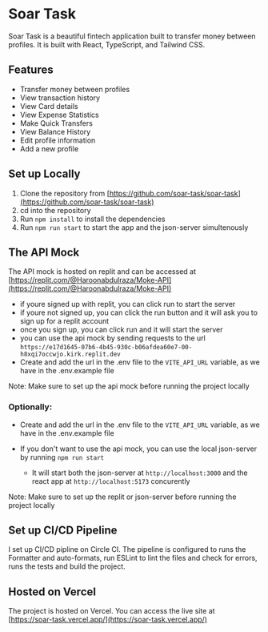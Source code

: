 # Soar Task

Soar Task is a beautiful fintech application built to transfer money between profiles. It is built with React, TypeScript, and Tailwind CSS.

## Features

- Transfer money between profiles
- View transaction history
- View Card details
- View Expense Statistics
- Make Quick Transfers
- View Balance History
- Edit profile information
- Add a new profile

## Set up Locally

1. Clone the repository from [https://github.com/soar-task/soar-task](https://github.com/soar-task/soar-task)
2. cd into the repository
3. Run `npm install` to install the dependencies
4. Run `npm run start` to start the app and the json-server simultenously

## The API Mock

The API mock is hosted on replit and can be accessed at [https://replit.com/@Haroonabdulraza/Moke-API](https://replit.com/@Haroonabdulraza/Moke-API)

- if youre signed up with replit, you can click run to start the server
- if youre not signed up, you can click the run button and it will ask you to sign up for a replit account
- once you sign up, you can click run and it will start the server
- you can use the api mock by sending requests to the url `https://e17d1645-07b6-4b45-930c-b06afdea60e7-00-h8xqi7occwjo.kirk.replit.dev`
- Create and add the url in the .env file to the `VITE_API_URL` variable, as we have in the .env.example file

Note: Make sure to set up the api mock before running the project locally

### Optionally:

- Create and add the url in the .env file to the `VITE_API_URL` variable, as we have in the .env.example file

- If you don't want to use the api mock, you can use the local json-server by running `npm run start`
  - It will start both the json-server at `http://localhost:3000` and the react app at `http://localhost:5173` concurently

Note: Make sure to set up the replit or json-server before running the project locally

## Set up CI/CD Pipeline

I set up CI/CD pipline on Circle CI. The pipeline is configured to runs the Formatter and auto-formats, run ESLint to lint the files and check for errors, runs the tests and build the project.

## Hosted on Vercel

The project is hosted on Vercel. You can access the live site at [https://soar-task.vercel.app/](https://soar-task.vercel.app/)
